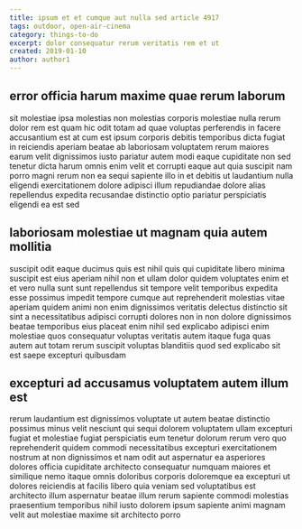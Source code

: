 ```yaml
---
title: ipsum et et cumque aut nulla sed article 4917
tags: outdoor, open-air-cinema
category: things-to-do
excerpt: dolor consequatur rerum veritatis rem et ut
created: 2019-01-10
author: author1
---
```


## error officia harum maxime quae rerum laborum

sit molestiae ipsa molestias non molestias corporis molestiae nulla rerum dolor rem est quam hic odit totam ad quae voluptas perferendis in facere accusantium est at cum est ipsum corporis debitis temporibus dicta fugiat in reiciendis aperiam beatae ab laboriosam voluptatem rerum maiores earum velit dignissimos iusto pariatur autem modi eaque cupiditate non sed tenetur dicta harum omnis enim velit et corrupti eaque aut quia suscipit nam porro magni rerum non ea sequi sapiente illo in et debitis ut laudantium nulla eligendi exercitationem dolore adipisci illum repudiandae dolore alias repellendus expedita recusandae distinctio optio pariatur perspiciatis eligendi ea est sed

## laboriosam molestiae ut magnam quia autem mollitia

suscipit odit eaque ducimus quis est nihil quis qui cupiditate libero minima suscipit est eius aperiam nihil non et ullam dolor quidem voluptates enim et et vero nulla sunt sunt repellendus sit tempore velit temporibus expedita esse possimus impedit tempore cumque aut reprehenderit molestias vitae aperiam quidem animi non enim dignissimos veritatis delectus distinctio sit sint a necessitatibus adipisci corrupti dolores non in non dolore dignissimos beatae temporibus eius placeat enim nihil sed explicabo adipisci enim molestiae quos consequatur voluptas veritatis autem itaque fuga quas autem aut totam rerum suscipit voluptas blanditiis quod sed explicabo sit est saepe excepturi quibusdam

## excepturi ad accusamus voluptatem autem illum est

rerum laudantium est dignissimos voluptate ut autem beatae distinctio possimus minus velit nesciunt qui sequi dolorem voluptatem ullam excepturi fugiat et molestiae fugiat perspiciatis eum tenetur dolorum rerum vero quo reprehenderit quidem commodi necessitatibus excepturi exercitationem nostrum at non dignissimos et nam odit aut aspernatur ea asperiores dolores officia cupiditate architecto consequatur numquam maiores et similique nemo itaque omnis doloribus corporis doloremque ea excepturi ut dolores reiciendis at facilis libero quia veniam sed voluptatibus est architecto illum aspernatur beatae illum rerum sapiente commodi molestias praesentium temporibus nihil iusto dolorem ipsum sapiente animi magnam velit aut molestiae maxime sit architecto porro
